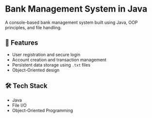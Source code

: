 # Bank Management System in Java

A console-based bank management system built using Java, OOP principles, and file handling.

## 🔑 Features
- User registration and secure login
- Account creation and transaction management
- Persistent data storage using `.txt` files
- Object-Oriented design

## 🛠 Tech Stack
- Java
- File I/O
- Object-Oriented Programming

